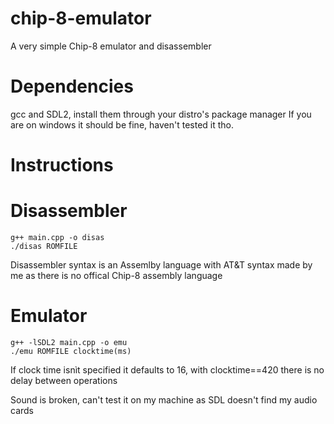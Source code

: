 # chip-8-emulator
A very simple Chip-8 emulator and disassembler

# Dependencies
gcc and SDL2, install them through your distro's package manager
If you are on windows it should be fine, haven't tested it tho.

# Instructions

# Disassembler
```shell
g++ main.cpp -o disas
./disas ROMFILE
```
Disassembler syntax is an Assemlby language with AT&T syntax made by me as there is no offical Chip-8 assembly language

# Emulator
```shell
g++ -lSDL2 main.cpp -o emu
./emu ROMFILE clocktime(ms)
```
If clock time isnìt specified it defaults to 16, with clocktime==420 there is no delay between operations

Sound is broken, can't test it on my machine as SDL doesn't find my audio cards
